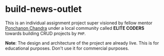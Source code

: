 # build-news-outlet
This is an individual assignment project super visioned by fellow mentor [Ponchanon Chandra](https://github.com/ponchacc) under a local community called **ELITE CODERS** towards building CRUD projects by `PHP`.

**Note**: The design and architecture of the project are already live. This is for educational purposes. Don't use it for commercial purposes.
